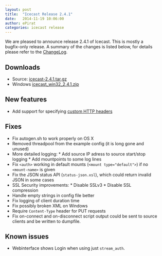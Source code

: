 ```yaml
---
layout: post
title:  "Icecast Release 2.4.1"
date:   2014-11-19 10:06:00
author: ePirat
categories: icecast release
---
```


We are pleased to announce release 2.4.1 of Icecast.
This is mostly a bugfix-only release.
A summary of the changes is listed below, for details please
refer to the [ChangeLog](http://svn.xiph.org/icecast/tags/icecast-2.4.1/ChangeLog).  

## Downloads

-   Source: [icecast-2.4.1.tar.gz](http://downloads.xiph.org/releases/icecast/icecast-2.4.1.tar.gz)
-   Windows [icecast_win32_2.4.1.zip](http://downloads.xiph.org/releases/icecast/icecast_win32_2.4.1.zip)

## New features

-   Add support for specifying [custom HTTP headers]({{site.baseurl}}/docs/icecast-2.4.1/config-file.html#global-headers)

## Fixes

-	Fix autogen.sh to work properly on OS X
-	Removed threadpool from the example config (it is long gone and unused)
-	More detailed logging:
        * Add source IP adress to source start/stop logging
        * Add mountpoints to some log lines
-	Fix `<auth>` working in default mounts (`<mount type="default">`) if no `<mount-name>` is given
-   Fix the JSON status API (`status-json.xsl`), which could return invalid JSON in some cases
-   SSL Security improvements:
        * Disable SSLv3
        * Disable SSL compression
-   Handle empty strings in config file better
-   Fix logging of client duration time
-   Fix possibly broken XML on Windows
-   Require `Content-Type` header for PUT requests
-   Fix on-connect and on-disconnect script output could be sent to source clients and be written to dumpfile.

## Known issues

-	Webinterface shows Login when using just `stream_auth`.